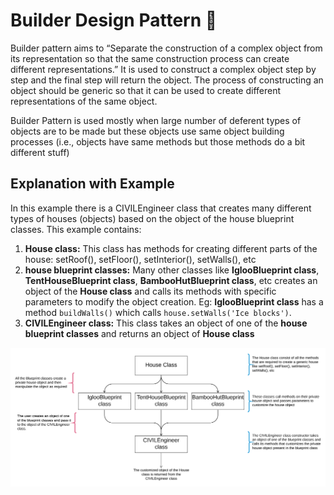 # Builder Design Pattern :construction_worker:

Builder pattern aims to “Separate the construction of a complex object from its representation so that the same construction process can create different representations.” It is used to construct a complex object step by step and the final step will return the object. The process of constructing an object should be generic so that it can be used to create different representations of the same object.

Builder Pattern is used mostly when large number of deferent types of objects are to be made but these objects use same object building processes (i.e., objects have same methods but those methods do a bit different stuff)

## Explanation with Example

In this example there is a CIVILEngineer class that creates many different types of houses (objects) based on the object of the house blueprint classes. This example contains:

1. **House class:** This class has methods for creating different parts of the house: setRoof(), setFloor(), setInterior(), setWalls(), etc
2. **house blueprint classes:** Many other classes like **IglooBlueprint class**, **TentHouseBlueprint class**, **BambooHutBlueprint class**, etc creates an object of the **House class** and calls its methods with specific parameters to modify the object creation. Eg: **IglooBlueprint class** has a method `buildWalls()` which calls `house.setWalls('Ice blocks')`.
3. **CIVILEngineer class:** This class takes an object of one of the **house blueprint classes** and returns an object of **House class**

<div>
  <img alt="Builder Pattern Example" title="Builder Pattern Example" src="/Creational Design Patterns/Builder/Builder Design Pattern Example.png">
</div>
